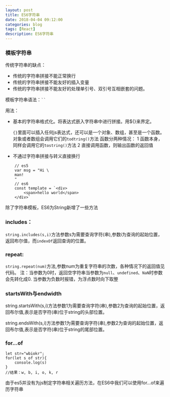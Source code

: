 ```yaml
---
layout: post
title: ES6字符串
date: 2018-04-04 09:12:00
categories: blog
tags: [React]
description: ES6字符串
---
```


### 模板字符串

传统字符串的缺点：

+ 传统的字符串拼接不能正常换行
+ 传统的字符串拼接不能友好的插入变量
+ 传统的字符串拼接不能友好的处理单引号、双引号互相嵌套的问题。

模板字符串语法：` `` ` 

用法：

+ 基本的字符串格式化。将表达式嵌入字符串中进行拼接。用${}来界定。
    
    `{}`里面可以插入任何js表达式，还可以是一个对象、数组，甚至是一个函数。
    对象或者数组会调用它们的`todtring()`方法
    函数分两种情况：
        1 函数本身，同样会调用它的`tostring()`方法
        2 直接调用函数，则输出函数的返回值

+ 不通过字符串拼接与转义直接换行
~~~
    // es5
    var msg = "Hi \
    man!
    "
    // es6
    const template = `<div>
        <span>hello world</span>
    </div>`
~~~

除了字符串模板，ES6为String新增了一些方法

### includes：

`string.includes(s,i)`方法参数s为需要查询字符(串),参数i为查询的起始位置，返回布尔值，而`indexOf`返回查询的位置。

### repeat:

`string.repeat(num)`方法,参数num为重复字符串的次数，各种情况下的返回值见代码。
注：当参数为0时，返回空字符串当参数为`null`、`undefined`、`NaN`时参数会先转化成0.
当参数为负数时报错，为浮点数时向下取整

### startsWith与endwidth

string.startsWith(s,i)方法参数1为需要查询字符(串),参数2为查询的起始位置，返回布尔值,表示是否字符(串)位于string的头部位置。

string.endsWith(s,i)方法参数1为需要查询字符(串),参数2为查询的起始位置，返回布尔值,表示是否字符(串)位于string的尾部位置。

### for...of

    let str="wbiokr";
    for(let s of str){
        console.log(s)
    }
    //结果：w, b, i, o, k, r

由于es5并没有为js制定字符串相关遍历方法，在ES6中我们可以使用for…of来遍历字符串